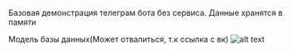 Базовая демонстрация телеграм бота без сервиса.
Данные хранятся в памяти

Модель базы данных(Может отвалиться, т.к ссылка с вк)
![alt text](https://vk.com/doc158377194_480694024)